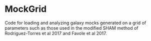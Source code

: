 # MockGrid
Code for loading and analyzing galaxy mocks generated on a grid of parameters such as those used in the modified SHAM method of Rodriguez-Torres et al 2017 and Favole et al 2017. 
